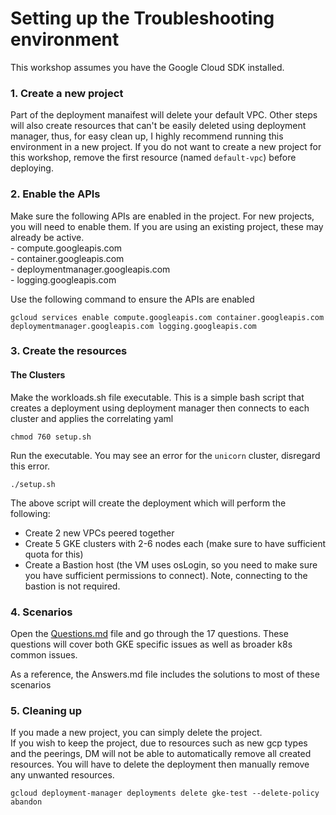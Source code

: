 
# Setting up the Troubleshooting environment

This workshop assumes you have the Google Cloud SDK installed.

### 1. Create a new project

Part of the deployment manaifest will delete your default VPC. Other steps will also create resources that can't be easily deleted using deployment manager, thus, for easy clean up, I highly recommend running this environment in a new project.
If you do not want to create a new project for this workshop, remove the first resource (named `default-vpc`) before deploying.

### 2. Enable the APIs

Make sure the following APIs are enabled in the project. For new projects, you will need to enable them. If you are using an existing project, these may already be active.  
    - compute.googleapis.com  
    - container.googleapis.com  
    - deploymentmanager.googleapis.com  
    - logging.googleapis.com  

Use the following command to ensure the APIs are enabled

    gcloud services enable compute.googleapis.com container.googleapis.com deploymentmanager.googleapis.com logging.googleapis.com

### 3. Create the resources

#### The Clusters

Make the workloads.sh file executable. This is a simple bash script that creates a deployment using deployment manager then connects to each cluster and applies the correlating yaml  

    chmod 760 setup.sh

Run the executable. You may see an error for the `unicorn` cluster, disregard this error.

    ./setup.sh

The above script will create the deployment which will perform the following:

- Create 2 new VPCs peered together
- Create 5 GKE clusters with 2-6 nodes each (make sure to have sufficient quota for this)
- Create a Bastion host (the VM uses osLogin, so you need to make sure you have sufficient permissions to connect). Note, connecting to the bastion is not required.


### 4. Scenarios

Open the [Questions.md](https://github.com/Aahzymandius/k8s-workshops/blob/aahz-changes/8-live-debugging/Questions.md) file and go through the 17 questions. These questions will cover both GKE specific issues as well as broader k8s common issues.  

As a reference, the Answers.md file includes the solutions to most of these scenarios


### 5. Cleaning up

If you made a new project, you can simply delete the project.  
If you wish to keep the project, due to resources such as new gcp types and the peerings, DM will not be able to automatically remove all created resources. You will have to delete the deployment then manually remove any unwanted resources.

    gcloud deployment-manager deployments delete gke-test --delete-policy abandon
